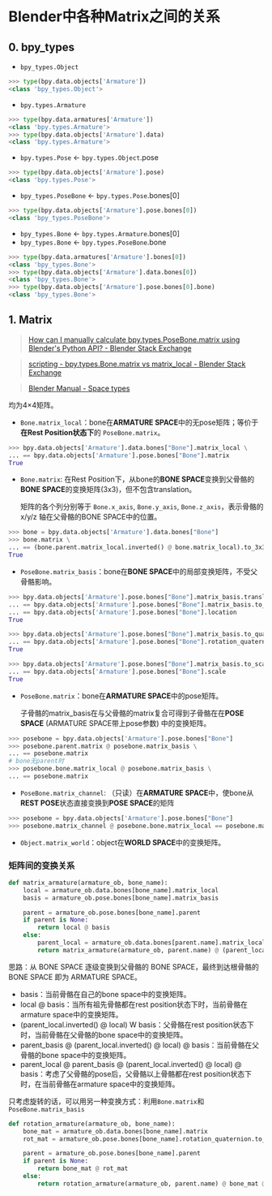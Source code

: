 # Blender中各种Matrix之间的关系

## 0. bpy_types

- `bpy_types.Object`

```python
>>> type(bpy.data.objects['Armature'])
<class 'bpy_types.Object'>
```

- `bpy.types.Armature`

```python
>>> type(bpy.data.armatures['Armature'])
<class 'bpy.types.Armature'>
>>> type(bpy.data.objects['Armature'].data)
<class 'bpy.types.Armature'>
```

- `bpy.types.Pose` <- `bpy.types.Object`.pose

```python
>>> type(bpy.data.objects['Armature'].pose)
<class 'bpy.types.Pose'>
```

- `bpy_types.PoseBone` <- `bpy.types.Pose`.bones[0]

```python
>>> type(bpy.data.objects['Armature'].pose.bones[0])
<class 'bpy_types.PoseBone'>
```

- `bpy_types.Bone` <- `bpy.types.Armature`.bones[0]
- `bpy_types.Bone` <- `bpy.types.PoseBone`.bone

```python
>>> type(bpy.data.armatures['Armature'].bones[0])
<class 'bpy_types.Bone'>
>>> type(bpy.data.objects['Armature'].data.bones[0])
<class 'bpy_types.Bone'>
>>> type(bpy.data.objects['Armature'].pose.bones[0].bone)
<class 'bpy_types.Bone'>
```


## 1. Matrix

> [How can I manually calculate bpy.types.PoseBone.matrix using Blender's Python API? - Blender Stack Exchange](https://blender.stackexchange.com/questions/44637/how-can-i-manually-calculate-bpy-types-posebone-matrix-using-blenders-python-ap)

> [scripting - bpy.types.Bone.matrix vs matrix_local - Blender Stack Exchange](https://blender.stackexchange.com/questions/229927/bpy-types-bone-matrix-vs-matrix-local)

> [Blender Manual - Space types](https://docs.blender.org/manual/en/latest/animation/constraints/interface/common.html#space-types)

均为4×4矩阵。

- `Bone.matrix_local`：bone在**ARMATURE SPACE**中的无pose矩阵；等价于**在Rest Position状态下**的 `PoseBone.matrix`。

```python
>>> bpy.data.objects['Armature'].data.bones["Bone"].matrix_local \
... == bpy.data.objects['Armature'].pose.bones["Bone"].matrix
True
```

- `Bone.matrix`: 在Rest Position下，从bone的**BONE SPACE**变换到父骨骼的**BONE SPACE**的变换矩阵(3x3)，但不包含translation。

  矩阵的各个列分别等于 `Bone.x_axis`, `Bone.y_axis`, `Bone.z_axis`，表示骨骼的 x/y/z 轴在父骨骼的BONE SPACE中的位置。

```python
>>> bone = bpy.data.objects['Armature'].data.bones["Bone"]
>>> bone.matrix \
... == (bone.parent.matrix_local.inverted() @ bone.matrix_local).to_3x3()
True
```

- `PoseBone.matrix_basis`：bone在**BONE SPACE**中的局部变换矩阵，不受父骨骼影响。

```python
>>> bpy.data.objects['Armature'].pose.bones["Bone"].matrix_basis.translation \
... == bpy.data.objects['Armature'].pose.bones["Bone"].matrix_basis.to_translation() \
... == bpy.data.objects['Armature'].pose.bones["Bone"].location
True

>>> bpy.data.objects['Armature'].pose.bones["Bone"].matrix_basis.to_quaternion() \
... == bpy.data.objects['Armature'].pose.bones["Bone"].rotation_quaternion
True

>>> bpy.data.objects['Armature'].pose.bones["Bone"].matrix_basis.to_scale() \
... == bpy.data.objects['Armature'].pose.bones["Bone"].scale
True
```

- `PoseBone.matrix`：bone在**ARMATURE SPACE**中的pose矩阵。

  子骨骼的matrix_basis在与父骨骼的matrix复合可得到子骨骼在在**POSE SPACE** (ARMATURE SPACE带上pose参数) 中的变换矩阵。

```python
>>> posebone = bpy.data.objects['Armature'].pose.bones["Bone"]
>>> posebone.parent.matrix @ posebone.matrix_basis \
... == posebone.matrix
# bone无parent时
>>> posebone.bone.matrix_local @ posebone.matrix_basis \
... == posebone.matrix
```

- `PoseBone.matrix_channel`: （只读）在**ARMATURE SPACE**中，使bone从**REST POSE**状态直接变换到**POSE SPACE**的矩阵

```python
>>> posebone = bpy.data.objects['Armature'].pose.bones["Bone"]
>>> posebone.matrix_channel @ posebone.bone.matrix_local == posebone.matrix
```

- `Object.matrix_world`：object在**WORLD SPACE**中的变换矩阵。

### 矩阵间的变换关系

```python
def matrix_armature(armature_ob, bone_name):
    local = armature_ob.data.bones[bone_name].matrix_local
    basis = armature_ob.pose.bones[bone_name].matrix_basis

    parent = armature_ob.pose.bones[bone_name].parent
    if parent is None:
        return local @ basis
    else:
        parent_local = armature_ob.data.bones[parent.name].matrix_local
        return matrix_armature(armature_ob, parent.name) @ (parent_local.inverted() @ local) @ basis
```

思路：从 BONE SPACE 逐级变换到父骨骼的 BONE SPACE，最终到达根骨骼的 BONE SPACE 即为 ARMATURE SPACE。

- basis：当前骨骼在自己的bone space中的变换矩阵。
- local @ basis：当所有祖先骨骼都在rest position状态下时，当前骨骼在armature space中的变换矩阵。
- (parent_local.inverted() @ local) W basis：父骨骼在rest position状态下时，当前骨骼在父骨骼的bone space中的变换矩阵。
- parent_basis @ (parent_local.inverted() @ local) @ basis：当前骨骼在父骨骼的bone space中的变换矩阵。
- parent_local @ parent_basis @ (parent_local.inverted() @ local) @ basis：考虑了父骨骼的pose后，父骨骼以上骨骼都在rest position状态下时，在当前骨骼在armature space中的变换矩阵。

只考虑旋转的话，可以用另一种变换方式：利用`Bone.matrix`和`PoseBone.matrix_basis`

```python
def rotation_armature(armature_ob, bone_name):
    bone_mat = armature_ob.data.bones[bone_name].matrix
    rot_mat = armature_ob.pose.bones[bone_name].rotation_quaternion.to_matrix()

    parent = armature_ob.pose.bones[bone_name].parent
    if parent is None:
        return bone_mat @ rot_mat
    else:
        return rotation_armature(armature_ob, parent.name) @ bone_mat @ rot_mat
```
